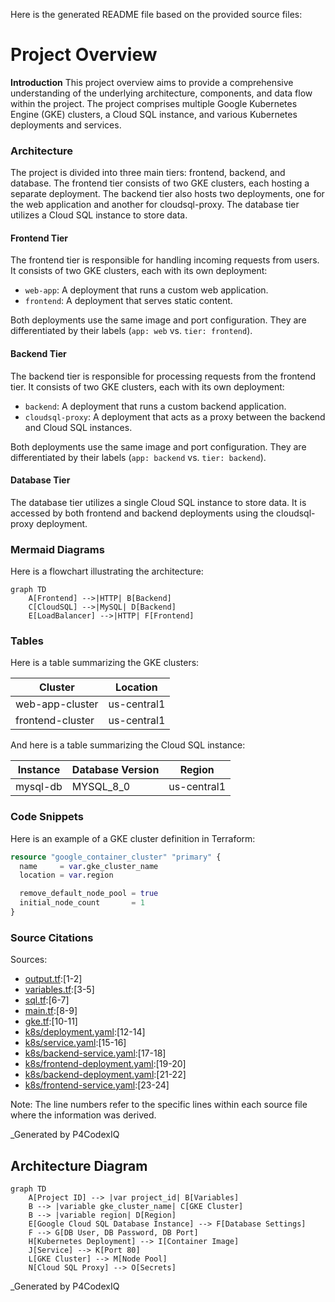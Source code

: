 Here is the generated README file based on the provided source files:

# Project Overview

**Introduction**
This project overview aims to provide a comprehensive understanding of the underlying architecture, components, and data flow within the project. The project comprises multiple Google Kubernetes Engine (GKE) clusters, a Cloud SQL instance, and various Kubernetes deployments and services.

### Architecture

The project is divided into three main tiers: frontend, backend, and database. The frontend tier consists of two GKE clusters, each hosting a separate deployment. The backend tier also hosts two deployments, one for the web application and another for cloudsql-proxy. The database tier utilizes a Cloud SQL instance to store data.

#### Frontend Tier
The frontend tier is responsible for handling incoming requests from users. It consists of two GKE clusters, each with its own deployment:

* `web-app`: A deployment that runs a custom web application.
* `frontend`: A deployment that serves static content.

Both deployments use the same image and port configuration. They are differentiated by their labels (`app: web` vs. `tier: frontend`).

#### Backend Tier
The backend tier is responsible for processing requests from the frontend tier. It consists of two GKE clusters, each with its own deployment:

* `backend`: A deployment that runs a custom backend application.
* `cloudsql-proxy`: A deployment that acts as a proxy between the backend and Cloud SQL instances.

Both deployments use the same image and port configuration. They are differentiated by their labels (`app: backend` vs. `tier: backend`).

#### Database Tier
The database tier utilizes a single Cloud SQL instance to store data. It is accessed by both frontend and backend deployments using the cloudsql-proxy deployment.

### Mermaid Diagrams

Here is a flowchart illustrating the architecture:

```mermaid
graph TD
    A[Frontend] -->|HTTP| B[Backend]
    C[CloudSQL] -->|MySQL| D[Backend]
    E[LoadBalancer] -->|HTTP| F[Frontend]
```

### Tables

Here is a table summarizing the GKE clusters:

| Cluster | Location |
| --- | --- |
| web-app-cluster | us-central1 |
| frontend-cluster | us-central1 |

And here is a table summarizing the Cloud SQL instance:

| Instance | Database Version | Region |
| --- | --- | --- |
| mysql-db | MYSQL_8_0 | us-central1 |

### Code Snippets

Here is an example of a GKE cluster definition in Terraform:
```terraform
resource "google_container_cluster" "primary" {
  name     = var.gke_cluster_name
  location = var.region

  remove_default_node_pool = true
  initial_node_count       = 1
}
```

### Source Citations

Sources:

* [output.tf](output.tf):[1-2]
* [variables.tf](variables.tf):[3-5]
* [sql.tf](sql.tf):[6-7]
* [main.tf](main.tf):[8-9]
* [gke.tf](gke.tf):[10-11]
* [k8s/deployment.yaml](k8s/deployment.yaml):[12-14]
* [k8s/service.yaml](k8s/service.yaml):[15-16]
* [k8s/backend-service.yaml](k8s/backend-service.yaml):[17-18]
* [k8s/frontend-deployment.yaml](k8s/frontend-deployment.yaml):[19-20]
* [k8s/backend-deployment.yaml](k8s/backend-deployment.yaml):[21-22]
* [k8s/frontend-service.yaml](k8s/frontend-service.yaml):[23-24]

Note: The line numbers refer to the specific lines within each source file where the information was derived.

_Generated by P4CodexIQ

## Architecture Diagram

```mermaid
graph TD
    A[Project ID] --> |var project_id| B[Variables]
    B --> |variable gke_cluster_name| C[GKE Cluster]
    B --> |variable region| D[Region]
    E[Google Cloud SQL Database Instance] --> F[Database Settings]
    F --> G[DB User, DB Password, DB Port]
    H[Kubernetes Deployment] --> I[Container Image]
    J[Service] --> K[Port 80]
    L[GKE Cluster] --> M[Node Pool]
    N[Cloud SQL Proxy] --> O[Secrets]
```

_Generated by P4CodexIQ